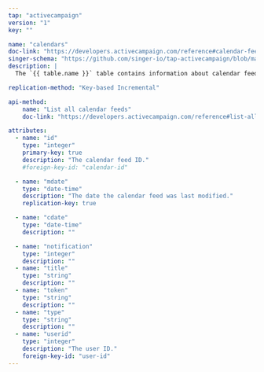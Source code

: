 ```yaml
---
tap: "activecampaign"
version: "1"
key: ""

name: "calendars"
doc-link: "https://developers.activecampaign.com/reference#calendar-feeds"
singer-schema: "https://github.com/singer-io/tap-activecampaign/blob/master/tap_activecampaign/schemas/calendars.json"
description: |
  The `{{ table.name }}` table contains information about calendar feeds in your {{ integration.display_name }} account.

replication-method: "Key-based Incremental"

api-method:
    name: "List all calendar feeds"
    doc-link: "https://developers.activecampaign.com/reference#list-all-calendar-feeds"

attributes:
  - name: "id"
    type: "integer"
    primary-key: true
    description: "The calendar feed ID."
    #foreign-key-id: "calendar-id"

  - name: "mdate"
    type: "date-time"
    description: "The date the calendar feed was last modified."
    replication-key: true

  - name: "cdate"
    type: "date-time"
    description: ""

  - name: "notification"
    type: "integer"
    description: ""
  - name: "title"
    type: "string"
    description: ""
  - name: "token"
    type: "string"
    description: ""
  - name: "type"
    type: "string"
    description: ""
  - name: "userid"
    type: "integer"
    description: "The user ID."
    foreign-key-id: "user-id"
---
```

